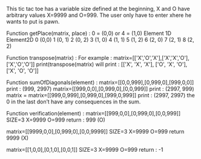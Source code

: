 This tic tac toe has a variable size defined at the beginning, X and O have arbitrary values X=9999 and O=999. The user only have to enter xhere he wants to put is pawn.

Function getPlace(matrix, place) :
0 = (0,0) or 4 = (1,0)
Element 1D	Element2D
0	(0,0)
1	(0, 1)
2	(0, 2)
3	(1, 0)
4	(1, 1)
5	(1, 2)
6	(2, 0)
7	(2, 1)
8	(2, 2)


Function transpose(matrix) :
For example : 
matrix=[['X','O','X'],['X','X','O'],['X','O','O']]
print(transpose(matrix)
will print : [['X', 'X', 'X'], ['O', 'X', 'O'], ['X', 'O', 'O']]

Function sumOfDiagonals(element) :
matrix=[[0,0,999],[0,999,0],[999,0,0]]
print : (999, 2997)
matrix=[[999,0,0],[0,999,0],[0,0,999]]
print : (2997, 999)
matrix = matrix=[[999,0,999],[0,999,0],[999,0,999]]
print : (2997, 2997)
the 0 in the last don’t have any consequences in the sum.

Function verification(element) :
matrix=[[999,0,0],[0,999,0],[0,0,999]]
SIZE=3
X=9999
O=999
return : 999 (O)

matrix=[[9999,0,0],[0,999,0],[0,0,9999]]
SIZE=3
X=9999
O=999
return 9999 (X)

matrix=[[1,0,0],[0,1,0],[0,0,1]]
SIZE=3
X=9999
O=999
return : -1
